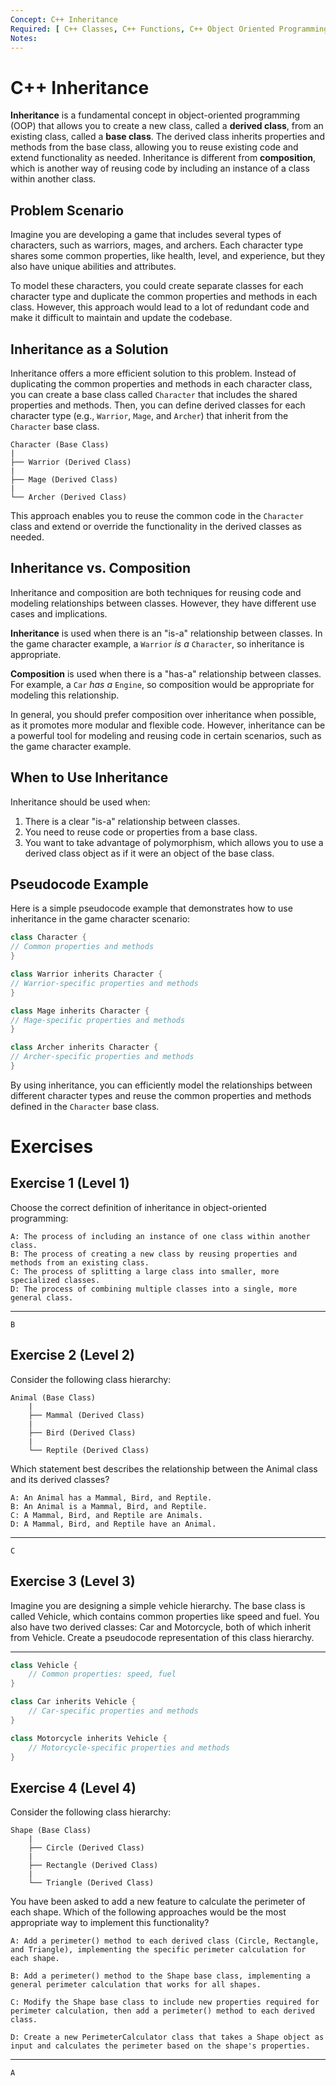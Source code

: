 ```yaml
---
Concept: C++ Inheritance
Required: [ C++ Classes, C++ Functions, C++ Object Oriented Programming ]
Notes:
---
```


# C++ Inheritance

**Inheritance** is a fundamental concept in object-oriented programming (OOP) that allows you to create a new class, called a **derived class**, from an existing class, called a **base class**. The derived class inherits properties and methods from the base class, allowing you to reuse existing code and extend functionality as needed. Inheritance is different from **composition**, which is another way of reusing code by including an instance of a class within another class.

## Problem Scenario

Imagine you are developing a game that includes several types of characters, such as warriors, mages, and archers. Each character type shares some common properties, like health, level, and experience, but they also have unique abilities and attributes.

To model these characters, you could create separate classes for each character type and duplicate the common properties and methods in each class. However, this approach would lead to a lot of redundant code and make it difficult to maintain and update the codebase.

## Inheritance as a Solution

Inheritance offers a more efficient solution to this problem. Instead of duplicating the common properties and methods in each character class, you can create a base class called `Character` that includes the shared properties and methods. Then, you can define derived classes for each character type (e.g., `Warrior`, `Mage`, and `Archer`) that inherit from the `Character` base class.

```
Character (Base Class)
|
├── Warrior (Derived Class)
|
├── Mage (Derived Class)
|
└── Archer (Derived Class)
```

This approach enables you to reuse the common code in the `Character` class and extend or override the functionality in the derived classes as needed.

## Inheritance vs. Composition

Inheritance and composition are both techniques for reusing code and modeling relationships between classes. However, they have different use cases and implications.

**Inheritance** is used when there is an "is-a" relationship between classes. In the game character example, a `Warrior` _is a_ `Character`, so inheritance is appropriate.

**Composition** is used when there is a "has-a" relationship between classes. For example, a `Car` _has a_ `Engine`, so composition would be appropriate for modeling this relationship.

In general, you should prefer composition over inheritance when possible, as it promotes more modular and flexible code. However, inheritance can be a powerful tool for modeling and reusing code in certain scenarios, such as the game character example.

## When to Use Inheritance

Inheritance should be used when:

1. There is a clear "is-a" relationship between classes.
2. You need to reuse code or properties from a base class.
3. You want to take advantage of polymorphism, which allows you to use a derived class object as if it were an object of the base class.

## Pseudocode Example

Here is a simple pseudocode example that demonstrates how to use inheritance in the game character scenario:

```cpp
class Character {
// Common properties and methods
}

class Warrior inherits Character {
// Warrior-specific properties and methods
}

class Mage inherits Character {
// Mage-specific properties and methods
}

class Archer inherits Character {
// Archer-specific properties and methods
}
```

By using inheritance, you can efficiently model the relationships between different character types and reuse the common properties and methods defined in the `Character` base class.

# Exercises

## Exercise 1 (Level 1)
Choose the correct definition of inheritance in object-oriented programming:

```
A: The process of including an instance of one class within another class.
B: The process of creating a new class by reusing properties and methods from an existing class.
C: The process of splitting a large class into smaller, more specialized classes.
D: The process of combining multiple classes into a single, more general class.
```

---

```
B
```

## Exercise 2 (Level 2)
Consider the following class hierarchy:

```
Animal (Base Class)
    |
    ├── Mammal (Derived Class)
    |
    ├── Bird (Derived Class)
    |
    └── Reptile (Derived Class)
```

Which statement best describes the relationship between the Animal class and its derived classes?

```
A: An Animal has a Mammal, Bird, and Reptile.
B: An Animal is a Mammal, Bird, and Reptile.
C: A Mammal, Bird, and Reptile are Animals.
D: A Mammal, Bird, and Reptile have an Animal.
```

---

```
C
```

## Exercise 3 (Level 3)
Imagine you are designing a simple vehicle hierarchy. The base class is called Vehicle, which contains common properties like speed and fuel. You also have two derived classes: Car and Motorcycle, both of which inherit from Vehicle. Create a pseudocode representation of this class hierarchy.

---

```cpp
class Vehicle {
    // Common properties: speed, fuel
}

class Car inherits Vehicle {
    // Car-specific properties and methods
}

class Motorcycle inherits Vehicle {
    // Motorcycle-specific properties and methods
}
```

## Exercise 4 (Level 4)
Consider the following class hierarchy:

```
Shape (Base Class)
    |
    ├── Circle (Derived Class)
    |
    ├── Rectangle (Derived Class)
    |
    └── Triangle (Derived Class)
```

You have been asked to add a new feature to calculate the perimeter of each shape. Which of the following approaches would be the most appropriate way to implement this functionality?

```
A: Add a perimeter() method to each derived class (Circle, Rectangle, and Triangle), implementing the specific perimeter calculation for each shape.

B: Add a perimeter() method to the Shape base class, implementing a general perimeter calculation that works for all shapes.

C: Modify the Shape base class to include new properties required for perimeter calculation, then add a perimeter() method to each derived class.

D: Create a new PerimeterCalculator class that takes a Shape object as input and calculates the perimeter based on the shape's properties.
```

---

```
A
```